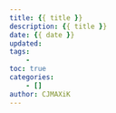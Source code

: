 ```yaml
---
title: {{ title }}
description: {{ title }}
date: {{ date }}
updated: 
tags: 
    -
toc: true
categories: 
    - []
author: CJMAXiK
---
```


